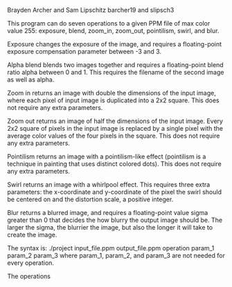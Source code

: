 Brayden Archer and Sam Lipschitz
barcher19 and slipsch3

This program can do seven operations to a given PPM file of max color value 255: exposure, blend, zoom_in, zoom_out, pointilism, swirl, and blur.

Exposure changes the exposure of the image, and requires a floating-point exposure compensation parameter between -3 and 3.

Alpha blend blends two images together and requires a floating-point blend ratio alpha between 0 and 1. This requires the filename of the second image as well as alpha.

Zoom in returns an image with double the dimensions of the input image, where each pixel of input image is duplicated into a 2x2 square. This does not require any extra parameters.

Zoom out returns an image of half the dimensions of the input image.  Every 2x2 square of pixels in the input image is replaced by a single pixel with the average color values of the four pixels in the square. This does not require any extra parameters.

Pointilism returns an image with a pointilism-like effect (pointilism is a technique in painting that uses distinct colored dots).  This does not require any extra parameters.

Swirl returns an image with a whirlpool effect.  This requires three extra parameters: the x-coordinate and y-coordinate of the pixel the swirl should be centered on and the distortion scale, a positive integer.

Blur returns a blurred image, and requires a floating-point value sigma greater than 0 that decides the how blurry the output image should be. The larger the sigma, the blurrier the image, but also the longer it will take to create the image.

The syntax is:
./project input_file.ppm output_file.ppm operation param_1 param_2 param_3
where param_1, param_2, and param_3 are not needed for every operation.

The operations